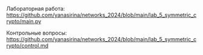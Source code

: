 Лабораторная работа: https://github.com/yanasirina/networks_2024/blob/main/lab_5_symmetric_crypto/main.py

Контрольные вопросы: https://github.com/yanasirina/networks_2024/blob/main/lab_5_symmetric_crypto/control.md
